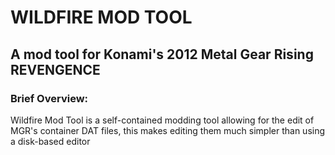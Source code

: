 # WILDFIRE MOD TOOL
## A mod tool for Konami's 2012 Metal Gear Rising REVENGENCE
### Brief Overview:
Wildfire Mod Tool is a self-contained modding tool allowing for the edit of MGR's container DAT files, this makes editing them much simpler than using a disk-based editor
